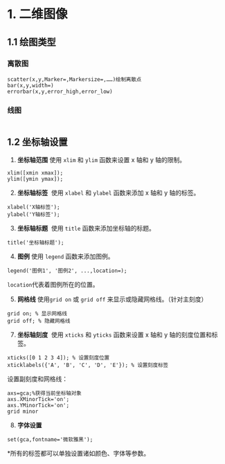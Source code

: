 # 1. 二维图像
## 1.1 绘图类型
### 离散图
```
scatter(x,y,Marker=,Markersize=,……)绘制离散点
bar(x,y,width=)
errorbar(x,y,error_high,error_low)
```
### 线图
```

```

## 1.2 坐标轴设置
1. **坐标轴范围**
使用 `xlim` 和 `ylim` 函数来设置 x 轴和 y 轴的限制。
```
xlim([xmin xmax]);
ylim([ymin ymax]);
 ``` 
2. **坐标轴标签** 
使用 `xlabel` 和 `ylabel` 函数来添加 x 轴和 y 轴的标签。
 ```
xlabel('X轴标签');
ylabel('Y轴标签');
```    
3. **坐标轴标题** 
使用 `title` 函数来添加坐标轴的标题。
```
title('坐标轴标题');
```  
4. **图例**
使用 `legend` 函数来添加图例。
```
legend('图例1', '图例2', ...,location=);
```    
`location`代表着图例所在的位置。

5. **网格线**
使用`grid on` 或 `grid off` 来显示或隐藏网格线。（针对主刻度）
```
grid on; % 显示网格线
grid off; % 隐藏网格线
```    
7. **坐标轴刻度** 
使用 `xticks` 和 `yticks` 函数来设置 x 轴和 y 轴的刻度位置和标签。
```
xticks([0 1 2 3 4]); % 设置刻度位置
xticklabels({'A', 'B', 'C', 'D', 'E'}); % 设置刻度标签
```
设置副刻度和网格线：
```
axs=gca;%获得当前坐标轴对象
axs.XMinorTick='on';
axs.YMinorTick='on';
grid minor
```
8. **字体设置**
```
set(gca,fontname='微软雅黑');
```

\*所有的标签都可以单独设置诸如颜色、字体等参数。
